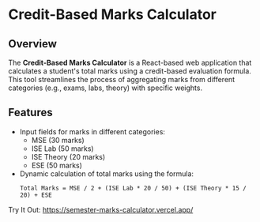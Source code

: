 # Credit-Based Marks Calculator

## Overview

The **Credit-Based Marks Calculator** is a React-based web application that calculates a student's total marks using a credit-based evaluation formula. This tool streamlines the process of aggregating marks from different categories (e.g., exams, labs, theory) with specific weights.

## Features
- Input fields for marks in different categories:
  - MSE (30 marks)
  - ISE Lab (50 marks)
  - ISE Theory (20 marks)
  - ESE (50 marks)
- Dynamic calculation of total marks using the formula:
  ```text
  Total Marks = MSE / 2 + (ISE Lab * 20 / 50) + (ISE Theory * 15 / 20) + ESE
Try It Out: https://semester-marks-calculator.vercel.app/
